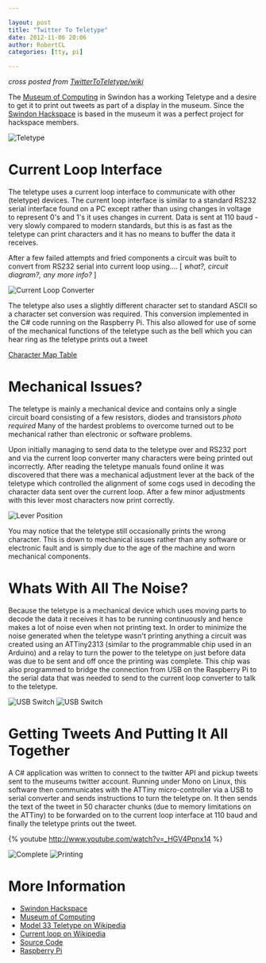 ```yaml
---

layout: post
title: "Twitter To Teletype"
date: 2012-11-06 20:06
author: RobertCL
categories: [tty, pi]

---
```


*cross posted from [TwitterToTeletype/wiki](https://github.com/snhack/TwitterToTeletype/wiki)*

The [Museum of Computing](http://www.museum-of-computing.org.uk/) in Swindon has a working Teletype and a desire to get it to print out tweets as part of a display in the museum.  Since the [Swindon Hackspace](https://groups.google.com/forum/?hl=en&fromgroups=#!forum/swindon-hackspace) is based in the museum it was a perfect project for hackspace members.

![Teletype](https://github.com/snhack/TwitterToTeletype/wiki/images/Teletype.jpg)

<!-- more -->

# Current Loop Interface

The teletype uses a current loop interface to communicate with other (teletype) devices.  The current loop interface is similar to a standard RS232 serial interface found on a PC except rather than using changes in voltage to represent 0's and 1's it uses changes in current.  Data is sent at 110 baud - very slowly compared to modern standards, but this is as fast as the teletype can print characters and it has no means to buffer the data it receives.

After a few failed attempts and fried components a circuit was built to convert from RS232 serial into current loop using.... [ _what?, circuit diagram?, any more info?_ ]

![Current Loop Converter](https://github.com/snhack/TwitterToTeletype/wiki/images/CurrentLoopConverter.jpg)

The teletype also uses a slightly different character set to standard ASCII so a character set conversion was required.  This conversion implemented in the C# code running on the Raspberry Pi. This also allowed for use of some of the mechanical functions of the teletype such as the bell which you can hear ring as the teletype prints out a tweet

[Character Map Table](https://github.com/snhack/TwitterToTeletype/wiki/images/TeletypeCharMap.png)

# Mechanical Issues?

The teletype is mainly a mechanical device and contains only a single circuit board consisting of a few resistors, diodes and transistors _photo required_  Many of the hardest problems to overcome turned out to be mechanical rather than electronic or software problems.

Upon initially managing to send data to the teletype over and RS232 port and via the current loop converter many characters were being printed out incorrectly.  After reading the teletype manuals found online it was discovered that there was a mechanical adjustment lever at the back of the teletype which controlled the alignment of some cogs used in decoding the character data sent over the current loop.  After a few minor adjustments with this lever most characters now print correctly.

![Lever Position](https://github.com/snhack/TwitterToTeletype/wiki/images/LeverPostion.jpg)

You may notice that the teletype still occasionally prints the wrong character.  This is down to mechanical issues rather than any software or electronic fault and is simply due to the age of the machine and worn mechanical components.

# Whats With All The Noise?

Because the teletype is a mechanical device which uses moving parts to decode the data it receives it has to be running continuously and hence makes a lot of noise even when not printing text.  In order to minimize the noise generated when the teletype wasn't printing anything a circuit was created using an ATTiny2313 (similar to the programmable chip used in an Arduino) and a relay to turn the power to the teletype on just before data was due to be sent and off once the printing was complete.  This chip was also programmed to bridge the connection from USB on the Raspberry Pi to the serial data that was needed to send to the current loop converter to talk to the teletype.

![USB Switch](https://github.com/snhack/TwitterToTeletype/wiki/images/UsbSwitch.jpg)
![USB Switch](https://github.com/snhack/TwitterToTeletype/wiki/images/UsbSwitch2.jpg)

# Getting Tweets And Putting It All Together

A C# application was written to connect to the twitter API and pickup tweets sent to the museums twitter account.  Running under Mono on Linux, this software then communicates with the ATTiny micro-controller via a USB to serial converter and sends instructions to turn the teletype on.  It then sends the text of the tweet in 50 character chunks (due to memory limitations on the ATTiny) to be forwarded on to the current loop interface at 110 baud and finally the teletype prints out the tweet.

{% youtube http://www.youtube.com/watch?v=_HGV4Ppnx14 %}

![Complete](https://github.com/snhack/TwitterToTeletype/wiki/images/TeletypeComplete.jpg)
![Printing](https://github.com/snhack/TwitterToTeletype/wiki/images/TeletypePaper.jpg)

# More Information

* [Swindon Hackspace](https://groups.google.com/forum/?hl=en&fromgroups=#!forum/swindon-hackspace)
* [Museum of Computing](http://www.museum-of-computing.org.uk/)
* [Model 33 Teletype on Wikipedia](http://en.wikipedia.org/wiki/Teletype_Model_33 )
* [Current loop on Wikipedia](http://en.wikipedia.org/wiki/Current_loop)
* [Source Code](https://github.com/snhack/TwitterToTeletype)
* [Raspberry Pi](http://www.raspberrypi.org/)

